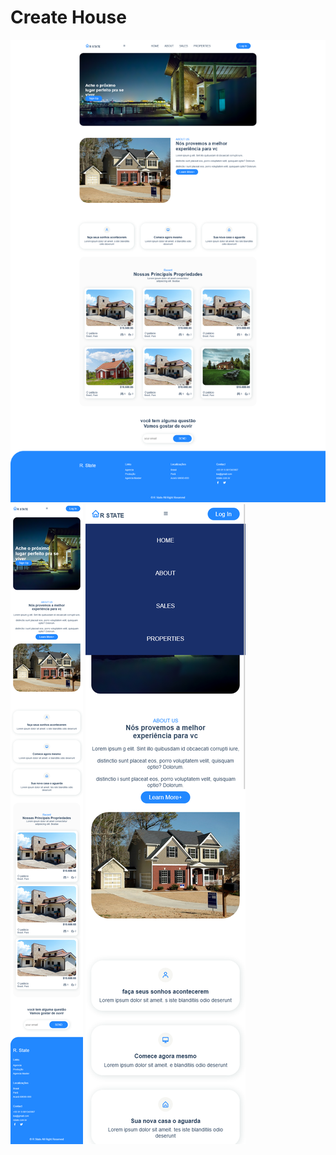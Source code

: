 <h1 text-align="center"> Create House </h1>
<img src="./DesignResponsiveWebHouse.png" title="template create house" />
<img src="./responsive01.png" title="template create house responsive 02" />
<img src="./responsive02.png" title="template create house responsive 01" />


